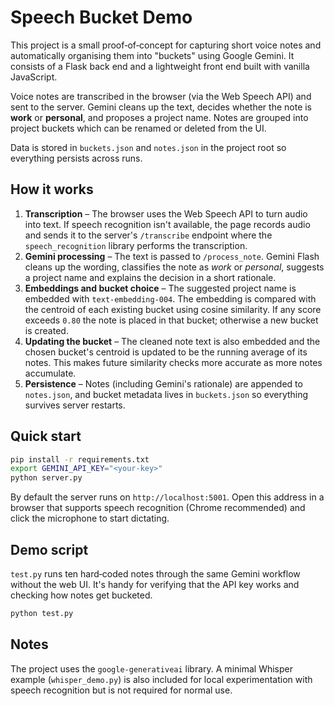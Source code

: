 # Speech Bucket Demo

This project is a small proof‑of‑concept for capturing short voice notes and automatically organising them into "buckets" using Google Gemini.  It consists of a Flask back end and a lightweight front end built with vanilla JavaScript.

Voice notes are transcribed in the browser (via the Web Speech API) and sent to the server.  Gemini cleans up the text, decides whether the note is **work** or **personal**, and proposes a project name.  Notes are grouped into project buckets which can be renamed or deleted from the UI.

Data is stored in `buckets.json` and `notes.json` in the project root so everything persists across runs.

## How it works

1. **Transcription** – The browser uses the Web Speech API to turn audio into text. If speech recognition isn't available, the page records audio and sends it to the server's `/transcribe` endpoint where the `speech_recognition` library performs the transcription.
2. **Gemini processing** – The text is passed to `/process_note`. Gemini Flash cleans up the wording, classifies the note as *work* or *personal*, suggests a project name and explains the decision in a short rationale.
3. **Embeddings and bucket choice** – The suggested project name is embedded with `text-embedding-004`. The embedding is compared with the centroid of each existing bucket using cosine similarity. If any score exceeds `0.80` the note is placed in that bucket; otherwise a new bucket is created.
4. **Updating the bucket** – The cleaned note text is also embedded and the chosen bucket's centroid is updated to be the running average of its notes. This makes future similarity checks more accurate as more notes accumulate.
5. **Persistence** – Notes (including Gemini's rationale) are appended to `notes.json`, and bucket metadata lives in `buckets.json` so everything survives server restarts.

## Quick start

```bash
pip install -r requirements.txt
export GEMINI_API_KEY="<your-key>"
python server.py
```

By default the server runs on `http://localhost:5001`.  Open this address in a browser that supports speech recognition (Chrome recommended) and click the microphone to start dictating.

## Demo script

`test.py` runs ten hard‑coded notes through the same Gemini workflow without the web UI.  It's handy for verifying that the API key works and checking how notes get bucketed.

```bash
python test.py
```

## Notes

The project uses the `google-generativeai` library.  A minimal Whisper example (`whisper_demo.py`) is also included for local experimentation with speech recognition but is not required for normal use.

